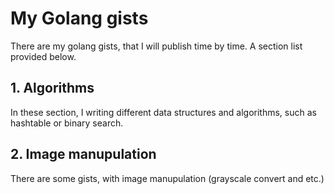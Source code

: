 # My Golang gists

There are my golang gists, that I will publish time by time. A section list provided below.

## 1. Algorithms
In these section, I writing different data structures and algorithms, such as hashtable or binary search.

## 2. Image manupulation
There are some gists, with image manupulation (grayscale convert and etc.)
